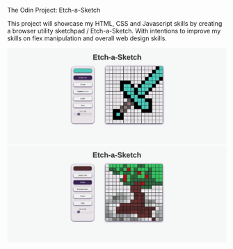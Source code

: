 The Odin Project: Etch-a-Sketch

This project will showcase my HTML, CSS and Javascript skills by creating a browser utility sketchpad / Etch-a-Sketch. With intentions to improve my skills on flex manipulation and overall web design skills.

![website preview1](https://github.com/bilele123123/Etch-a-Sketch/blob/main/Web%20Preview/EtchaSketch.png)
![website preview2](https://github.com/bilele123123/Etch-a-Sketch/blob/main/Web%20Preview/Preview.png)
